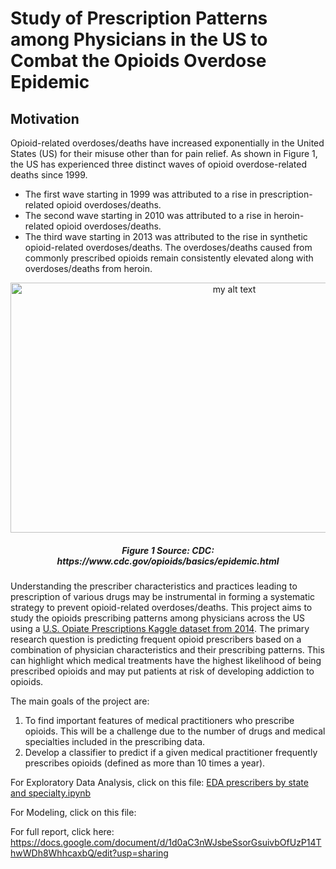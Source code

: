 # Study of Prescription Patterns among Physicians in the US to Combat the Opioids Overdose Epidemic

## Motivation
Opioid-related overdoses/deaths have increased exponentially in the United States (US) for their misuse other than for pain relief. As shown in Figure 1, the US has experienced three distinct waves of opioid overdose-related deaths since 1999. 
- The first wave starting in 1999 was attributed to a rise in prescription- related opioid overdoses/deaths. 
- The second wave starting in 2010 was attributed to a rise in heroin-related opioid overdoses/deaths. 
- The third wave starting in 2013 was attributed to the rise in synthetic opioid-related overdoses/deaths. The overdoses/deaths caused from commonly prescribed opioids remain consistently elevated along with overdoses/deaths from heroin.

<p align="center">
  <img src="https://www.cdc.gov/drugoverdose/images/3Wave_OverdoesDeathRates_LineGraph_2020-large.png" width="700" height="400" alt="my alt text"/>
</p>

<h5 align="center">Figure 1 Source: CDC: https://www.cdc.gov/opioids/basics/epidemic.html</h5>

Understanding the prescriber characteristics and practices leading to prescription of various drugs may be instrumental in forming a systematic strategy to prevent opioid-related overdoses/deaths. This project aims to study the opioids prescribing patterns among physicians across the US using a [U.S. Opiate Prescriptions Kaggle dataset from 2014](https://www.kaggle.com/datasets/apryor6/us-opiate-prescriptions). The primary research question is predicting frequent opioid prescribers based on a combination of physician characteristics and their prescribing patterns. This can highlight which medical treatments have the highest likelihood of being prescribed opioids and may put patients at risk of developing addiction to opioids.

The main goals of the project are:
1. To find important features of medical practitioners who prescribe opioids. This will be a challenge due to the number of drugs and medical specialties included in the prescribing data.
2. Develop a classifier to predict if a given medical practitioner frequently prescribes opioids (defined as more than 10 times a year).

For Exploratory Data Analysis, click on this file: [EDA prescribers by state and specialty.ipynb](https://github.com/djeong95/Opioids-Prescription-Pattern-Analysis/blob/main/EDA%20prescribers%20by%20state%20and%20specialty.ipynb)

For Modeling, click on this file:

For full report, click here: https://docs.google.com/document/d/1d0aC3nWJsbeSsorGsuivbOfUzP14ThwWDh8WhhcaxbQ/edit?usp=sharing
